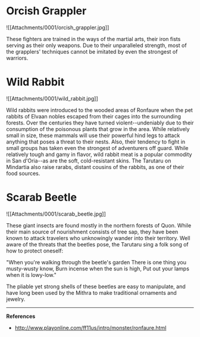 # Orcish Grappler

![[Attachments/0001/orcish_grappler.jpg]]

These fighters are trained in the ways of the martial arts, their iron fists serving as their only weapons. Due to their unparalleled strength, most of the grapplers' techniques cannot be imitated by even the strongest of warriors.

# Wild Rabbit

![[Attachments/0001/wild_rabbit.jpg]]

Wild rabbits were introduced to the wooded areas of Ronfaure when the pet rabbits of Elvaan nobles escaped from their cages into the surrounding forests. Over the centuries they have turned violent--undeniably due to their consumption of the poisonous plants that grow in the area. While relatively small in size, these mammals will use their powerful hind legs to attack anything that poses a threat to their nests. Also, their tendency to fight in small groups has taken even the strongest of adventurers off guard. While relatively tough and gamy in flavor, wild rabbit meat is a popular commodity in San d'Oria--as are the soft, cold-resistant skins. The Tarutaru on Mindartia also raise rarabs, distant cousins of the rabbits, as one of their food sources.

# Scarab Beetle

![[Attachments/0001/scarab_beetle.jpg]]

These giant insects are found mostly in the northern forests of Quon. While their main source of nourishment consists of tree sap, they have been known to attack travelers who unknowingly wander into their territory. Well aware of the threats that the beetles pose, the Tarutaru sing a folk song of how to protect oneself:

"When you're walking through the beetle's garden
There is one thing you musty-wusty know,
Burn incense when the sun is high,
Put out your lamps when it is lowy-low."

The pliable yet strong shells of these beetles are easy to manipulate, and have long been used by the Mithra to make traditional ornaments and jewelry.

---

**References**
- http://www.playonline.com/ff11us/intro/monster/ronfaure.html
